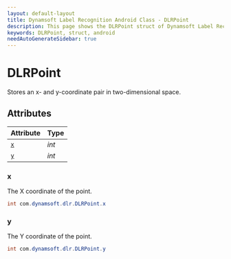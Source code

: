 ```yaml
---
layout: default-layout
title: Dynamsoft Label Recognition Android Class - DLRPoint
description: This page shows the DLRPoint struct of Dynamsoft Label Recognition for Android Language.
keywords: DLRPoint, struct, android
needAutoGenerateSidebar: true
---
```



# DLRPoint
Stores an x- and y-coordinate pair in two-dimensional space.


## Attributes
  
| Attribute | Type | 
|---------- | ---- | 
| [`x`](#x) | *int* |
| [`y`](#y) | *int* |


### x
The X coordinate of the point.

```java
int com.dynamsoft.dlr.DLRPoint.x
```


### y
The Y coordinate of the point.

```java
int com.dynamsoft.dlr.DLRPoint.y
```

